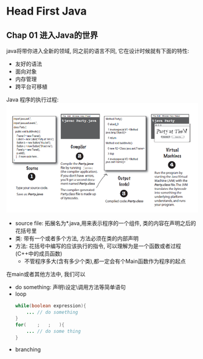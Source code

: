 # Head First Java

## Chap 01 进入Java的世界
java将带你进入全新的领域, 同之前的语言不同, 它在设计时候就有下面的特性:
* 友好的语法
* 面向对象
* 内存管理
* 跨平台可移植

Java 程序的执行过程:<br>
![avator](figure/1.1.png)<br>
* source file: 拓展名为*.java,用来表示程序的一个组件, 类的内容在声明之后的花括号里
* 类: 带有一个或者多个方法, 方法必须在类的内部声明
* 方法: 花括号中编写的应该执行的指令, 可以理解为是一个函数或者过程(C++中的成员函数)
    - 不管程序多大(含有多少个类),都一定会有个Main函数作为程序的起点

在main或者其他方法中, 我们可以
* do something: 声明\设定\调用方法等简单语句
* loop
    ```Java
    while(boolean expression){
        ... // do something
    }
    for(    ;   ;   ){
        ... // do some thing
    }
    ```
* branching 
    ```